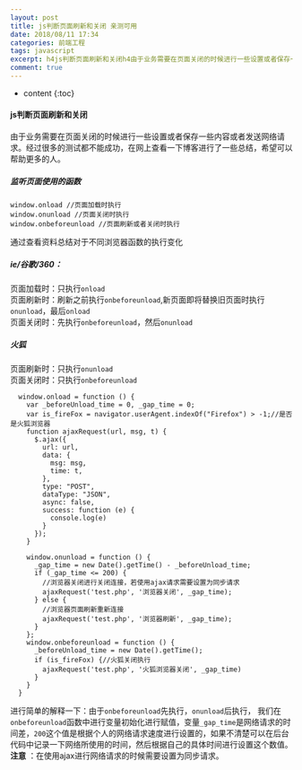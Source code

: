 ```yaml
---
layout: post
title: js判断页面刷新和关闭 亲测可用
date: 2018/08/11 17:34
categories: 前端工程
tags: javascript
excerpt: h4js判断页面刷新和关闭h4由于业务需要在页面关闭的时候进行一些设置或者保存一些内容或者发送网络请求经过很多的测试都不能成功在网上查看一下博客进行了一些总结希望可以帮助更多的人h5监听页面使用的函数h5precodeclasslanguagejavascriptwindowonload页面加载时执行windowonunload页面关闭时执行windowonbeforeunload页面刷新或者关闭
comment: true
---
```


* content
{:toc}

#### js判断页面刷新和关闭

由于业务需要在页面关闭的时候进行一些设置或者保存一些内容或者发送网络请求。经过很多的测试都不能成功，在网上查看一下博客进行了一些总结，希望可以帮助更多的人。

##### 监听页面使用的函数

    
    
    window.onload //页面加载时执行
    window.onunload //页面关闭时执行
    window.onbeforeunload //页面刷新或者关闭时执行
    

通过查看资料总结对于不同浏览器函数的执行变化

##### ie/谷歌/360：

页面加载时：只执行`onload`  
页面刷新时：刷新之前执行`onbeforeunload`,新页面即将替换旧页面时执行`onunload`，最后`onload`  
页面关闭时：先执行`onbeforeunload`，然后`onunload`

##### 火狐

页面刷新时：只执行`onunload`  
页面关闭时：只执行`onbeforeunload`

    
    
      window.onload = function () {
        var _beforeUnload_time = 0, _gap_time = 0;
        var is_fireFox = navigator.userAgent.indexOf("Firefox") > -1;//是否是火狐浏览器
        function ajaxRequest(url, msg, t) {
          $.ajax({
            url: url,
            data: {
              msg: msg,
              time: t,
            },
            type: "POST",
            dataType: "JSON",
            async: false,
            success: function (e) {
              console.log(e)
            }
          });
        }
    
        window.onunload = function () {
          _gap_time = new Date().getTime() - _beforeUnload_time;
          if (_gap_time <= 200) {
            //浏览器关闭进行关闭连接，若使用ajax请求需要设置为同步请求
            ajaxRequest('test.php', '浏览器关闭', _gap_time);
          } else {
            //浏览器页面刷新重新连接
            ajaxRequest('test.php', '浏览器刷新', _gap_time);
          }
        };
        window.onbeforeunload = function () {
          _beforeUnload_time = new Date().getTime();
          if (is_fireFox) {//火狐关闭执行
            ajaxRequest('test.php', '火狐浏览器关闭', _gap_time)
          }
        }
      }
    

进行简单的解释一下：由于`onbeforeunload`先执行，`onunload`后执行，
我们在`onbeforeunload`函数中进行变量初始化进行赋值，变量`_gap_time`是网络请求的时间差，`200`这个值是根据个人的网络请求速度进行设置的，如果不清楚可以在后台代码中记录一下网络所使用的时间，然后根据自己的具体时间进行设置这个数值。
**注意** ：在使用ajax进行网络请求的时候需要设置为同步请求。


    